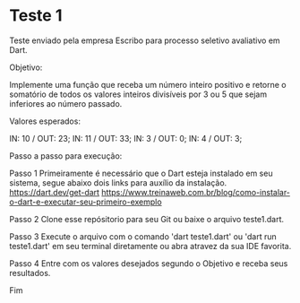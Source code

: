 # Teste 1
Teste enviado pela empresa Escribo para processo seletivo avaliativo em Dart.

Objetivo:

  Implemente uma função que receba um número inteiro positivo e retorne o
  somatório de todos os valores inteiros divisíveis por 3 ou 5 que sejam inferiores ao
  número passado.

Valores esperados:

  IN: 10 / OUT: 23;
  IN: 11 / OUT: 33;
  IN: 3 / OUT: 0;
  IN: 4 / OUT: 3;

Passo a passo para execução:

  Passo 1
    Primeiramente é necessário que o Dart esteja instalado em seu sistema, segue abaixo dois links para auxílio da instalação.
    https://dart.dev/get-dart
    https://www.treinaweb.com.br/blog/como-instalar-o-dart-e-executar-seu-primeiro-exemplo
    
  Passo 2
    Clone esse repósitorio para seu Git ou baixe o arquivo teste1.dart.
    
  Passo 3
    Execute o arquivo com o comando 'dart teste1.dart' ou 'dart run teste1.dart' em seu terminal diretamente ou abra atravez da sua IDE favorita.
    
  Passo 4
    Entre com os valores desejados segundo o Objetivo e receba seus resultados.
    
  Fim

